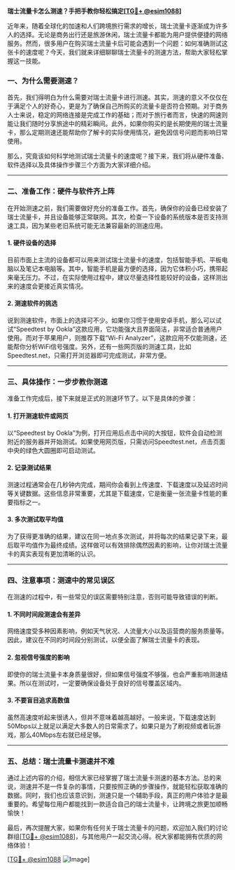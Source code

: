 **瑞士流量卡怎么测速？手把手教你轻松搞定[[TG💪+ @esim1088](https://t.me/s/esim1088)]**

近年来，随着全球化的加速和人们跨境旅行需求的增长，瑞士流量卡逐渐成为许多人的选择。无论是商务出行还是旅游休闲，瑞士流量卡都能为用户提供便捷的网络服务。然而，很多用户在购买瑞士流量卡后可能会遇到一个问题：如何准确测试这张卡的速度呢？今天，我们就来详细聊聊瑞士流量卡的测速方法，帮助大家轻松掌握这一技能。

### 一、为什么需要测速？

首先，我们得明白为什么需要对瑞士流量卡进行测速。其实，测速的意义不仅仅在于满足个人的好奇心，更是为了确保自己所购买的流量卡是否符合预期。对于商务人士来说，稳定的网络连接是完成工作的基础；而对于旅行者而言，快速的网速则能让我们随时分享旅途中的精彩瞬间。此外，如果你购买的是长期使用的瑞士流量卡，那么定期测速还能帮助你了解卡的实际使用情况，避免因信号问题而影响日常使用。

那么，究竟该如何科学地测试瑞士流量卡的速度呢？接下来，我们将从硬件准备、软件选择以及具体操作步骤三个方面为大家详细介绍。

---

### 二、准备工作：硬件与软件齐上阵

在开始测速之前，我们需要做好充分的准备工作。首先，确保你的设备已经安装了瑞士流量卡，并且设备能够正常联网。其次，检查一下设备的系统版本是否支持测速工具，因为某些老旧系统可能无法兼容最新的测速应用。

#### 1. 硬件设备的选择
目前市面上主流的设备都可以用来测试瑞士流量卡的速度，包括智能手机、平板电脑以及笔记本电脑等。其中，智能手机是最方便的选择，因为它体积小巧，携带起来毫无压力。不过，在实际使用过程中，建议尽量选择性能较好的设备，这样测出来的速度会更接近真实情况。

#### 2. 测速软件的挑选
说到测速软件，市面上的选择可不少。如果你习惯于使用安卓手机，那么可以试试“Speedtest by Ookla”这款应用，它功能强大且界面简洁，非常适合普通用户使用。而对于苹果用户，则推荐下载“Wi-Fi Analyzer”，这款应用不仅能测速，还能帮你分析WiFi信号强度。另外，还有一些网页版的测速工具，比如Speedtest.net，只需打开浏览器即可完成测试，非常方便。

---

### 三、具体操作：一步步教你测速

准备工作完成后，接下来就是正式的测速环节了。以下是具体的步骤：

#### 1. 打开测速软件或网页
以“Speedtest by Ookla”为例，打开应用后点击中间的大按钮，软件会自动检测附近的服务器并开始测试。如果使用网页版，只需访问Speedtest.net，点击页面中央的绿色大圆圈即可启动测试。

#### 2. 记录测试结果
测速过程通常会在几秒钟内完成，期间你会看到上传速度、下载速度以及延迟时间等关键数据。这些信息非常重要，尤其是下载速度，它是衡量一张流量卡性能的重要指标之一。

#### 3. 多次测试取平均值
为了获得更准确的结果，建议在同一地点多次测试，并将每次的结果记录下来，最后取平均值作为最终成绩。这样做可以有效排除偶然因素的影响，让你对瑞士流量卡的真实表现有更加清晰的认识。

---

### 四、注意事项：测速中的常见误区

在测速的过程中，有一些常见的误区需要特别注意，否则可能导致错误的判断。

#### 1. 不同时间段测速会有差异
网络速度受多种因素影响，例如天气状况、人流量大小以及运营商的服务质量等。因此，建议在不同的时间段分别测试，以便全面了解瑞士流量卡的表现。

#### 2. 忽视信号强度的影响
即使你的瑞士流量卡本身质量很好，但如果信号强度不够强，也会严重影响测速结果。所以在测试时，一定要确保设备处于良好的信号覆盖区域内。

#### 3. 不要盲目追求高数值
虽然高速度听起来很诱人，但并不意味着越高越好。一般来说，下载速度达到50Mbps以上就足以满足大多数人的日常需求了。如果只是为了刷视频或者玩游戏，那么40Mbps左右就已经足够。

---

### 五、总结：瑞士流量卡测速并不难

通过上述内容的介绍，相信大家已经掌握了瑞士流量卡测速的基本方法。总的来说，测速并不是一件复杂的事情，只要按照正确的步骤操作，就能轻松获取准确的数据。同时，我们也应该意识到，测速只是一个辅助手段，真正的用户体验才是最重要的。希望每位用户都能找到一款适合自己的瑞士流量卡，让跨境之旅更加顺畅愉快！

最后，再次提醒大家，如果你有任何关于瑞士流量卡的问题，欢迎加入我们的讨论群组[[TG💪+ @esim1088](https://t.me/s/esim1088)]，与其他用户一起交流心得。祝大家都能拥有优质的网络体验！

[[TG💪+ @esim1088](https://t.me/s/esim1088) ![Image](https://i.postimg.cc/4NQfJmqS/Snipaste-2025-05-13-00-14-12.png)]